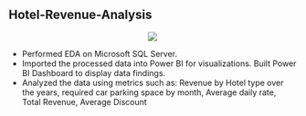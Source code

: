 ## Hotel-Revenue-Analysis

<p align="center">
  <img src="https://user-images.githubusercontent.com/96490650/191080774-8266dc34-734b-4299-bee4-5a6b3c17154a.jpg" />
</p>

* Performed EDA on Microsoft SQL Server.
* Imported the processed data into Power BI for visualizations. Built Power BI Dashboard to display data
findings.
* Analyzed the data using metrics such as: Revenue by Hotel type over the years, required car parking space by
month, Average daily rate, Total Revenue, Average Discount
